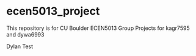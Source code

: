 # ecen5013_project
This repository is for CU Boulder ECEN5013 Group Projects for kagr7595 and dywa6993

Dylan Test

